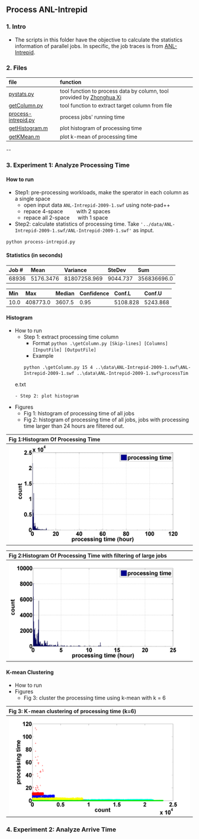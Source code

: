 ## Process ANL-Intrepid 

### 1. Intro
- The scripts in this folder have the objective to calculate the statistics information of parallel jobs. In specific, the job traces is from [ANL-Intrepid](../traces/intrepid.md).

### 2. Files
|file| function|
|:---|:--------|
|[pystats.py](./pystats.py)| tool function to process data by column, tool provided by [Zhonghua Xi](https://github.com/xizhonghua/pystats)|
|[getColumn.py](./getColumn.py)| tool function to extract target column from file|
|[process-intrepid.py](./process-intrepid.py)| process jobs' running time|
|[getHistogram.m](./getHistogram.m)| plot histogram of processing time|
|[getKMean.m](./getKMean.m)| plot k-mean of processing time|

--
### 3. Experiment 1: Analyze Processing Time
#### How to run
- Step1: pre-processing workloads, make the sperator in each column as a single space
  - open input data `ANL-Intrepid-2009-1.swf` using note-pad++
  - repace 4-space `    ` with 2 spaces `  `
  - repace all 2-space `  ` with 1 space ` `
- Step2: calculate statistics of processing time. Take `'../data/ANL-Intrepid-2009-1.swf/ANL-Intrepid-2009-1.swf'` as input.

```
python process-intrepid.py
```

#### Statistics (in seconds)

|Job \#| Mean| Variance| SteDev| Sum|
|:------|:------|:------|:------|:------|
| 68936| 5176.3476| 81807258.969| 9044.737| 356836696.0| 

Min| Max| Median| Confidence| Conf.L| Conf.U|
|:------|:------|:------|:------|:------|:------|
|10.0| 408773.0| 3607.5 |0.95| 5108.828| 5243.868|

#### Histogram
- How to run
  - Step 1: extract processing time column
    - Format `python .\getColumn.py [Skip-lines] [Columns] [InputFile] [OutputFile]`
    - Example 
    ```
    python .\getColumn.py 15 4 ..\data\ANL-Intrepid-2009-1.swf\ANL-Intrepid-2009-1.swf ..\data\ANL-Intrepid-2009-1.swf\processTim
  e.txt
    ```
  - Step 2: plot histogram
- Figures
  - Fig 1: histogram of processing time of all jobs
  - Fig 2: histogram of processing time of all jobs, jobs with processing time larger than 24 hours are filtered out.
  
|Fig 1:Histogram Of Processing Time| 
|:--| 
|![](figs/processingTimeHist.png)| 

|Fig 2:Histogram Of Processing Time with filtering of large jobs| 
|:--| 
|![](figs/processingTimeHist_filtered.png)| 

#### K-mean Clustering
- How to run
- Figures
  - Fig 3: cluster the processing time using k-mean with k = 6
  
|Fig 3: K-mean clustering of processing time (k=6)| 
|:----|
|![](./figs/processingTimeHist_k-mean.png)|


### 4. Experiment 2: Analyze Arrive Time
